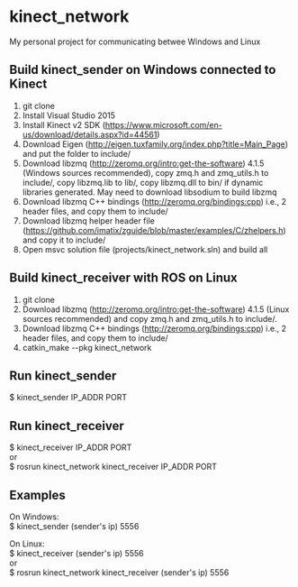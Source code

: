 # kinect_network
My personal project for communicating betwee Windows and Linux

## Build kinect_sender on Windows connected to Kinect

1. git clone
2. Install Visual Studio 2015
3. Install Kinect v2 SDK (https://www.microsoft.com/en-us/download/details.aspx?id=44561)
4. Download Eigen (http://eigen.tuxfamily.org/index.php?title=Main_Page) and put the folder to include/
5. Download libzmq (http://zeromq.org/intro:get-the-software) 4.1.5 (Windows sources recommended), copy zmq.h and zmq_utils.h to include/, copy libzmq.lib to lib/, copy libzmq.dll to bin/ if dynamic libraries generated. May need to download libsodium to build libzmq
6. Download libzmq C++ bindings (http://zeromq.org/bindings:cpp) i.e., 2 header files, and copy them to include/
7. Download libzmq helper header file (https://github.com/imatix/zguide/blob/master/examples/C/zhelpers.h) and copy it to include/
8. Open msvc solution file (projects/kinect_network.sln) and build all

## Build kinect_receiver with ROS on Linux

1. git clone
2. Download libzmq (http://zeromq.org/intro:get-the-software) 4.1.5 (Linux sources recommended) and copy zmq.h and zmq_utils.h to include/.
3. Download libzmq C++ bindings (http://zeromq.org/bindings:cpp) i.e., 2 header files, and copy them to include/
4. catkin_make --pkg kinect_network

## Run kinect_sender

$ kinect_sender IP_ADDR PORT

## Run kinect_receiver

$ kinect_receiver IP_ADDR PORT  
or  
$ rosrun kinect_network kinect_receiver IP_ADDR PORT

## Examples

On Windows:  
$ kinect_sender (sender's ip) 5556

On Linux:  
$ kinect_receiver (sender's ip) 5556  
or  
$ rosrun kinect_network kinect_receiver (sender's ip) 5556

